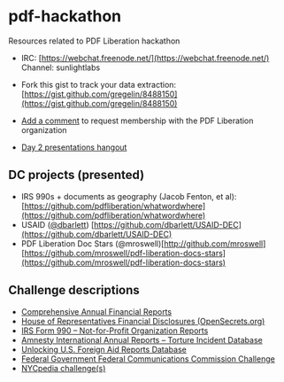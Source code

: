 pdf-hackathon
=============

Resources related to PDF Liberation hackathon

- IRC: [https://webchat.freenode.net/](https://webchat.freenode.net/) Channel: sunlightlabs

- Fork this gist to track your data extraction: [https://gist.github.com/gregelin/8488150](https://gist.github.com/gregelin/8488150)

- [Add a comment](https://github.com/pdfliberation/assembly/issues/2) to request membership with the PDF Liberation organization

- [Day 2 presentations hangout](https://plus.google.com/hangouts/_/event/c9uepihh44l21cbtof3gir49fpg?authuser=1&hl=en)

## DC projects (presented)

- IRS 990s + documents as geography (Jacob Fenton, et al): [https://github.com/pdfliberation/whatwordwhere](https://github.com/pdfliberation/whatwordwhere)
- USAID ([@dbarlett](http://github.com/dbartlett)) [https://github.com/dbarlett/USAID-DEC](https://github.com/dbarlett/USAID-DEC)
- PDF Liberation Doc Stars (@mroswell)[http://github.com/mroswell] [https://github.com/mroswell/pdf-liberation-docs-stars](https://github.com/mroswell/pdf-liberation-docs-stars)

## Challenge descriptions

- [Comprehensive Annual Financial Reports](challenges/cafr-challenge.md)
- [House of Representatives Financial Disclosures (OpenSecrets.org)](challenges/house-financial-disclosures.md)
- [IRS Form 990 – Not-for-Profit Organization Reports](challenges/irs-form-990.md)
- [Amnesty International Annual Reports – Torture Incident Database](challenges/amnesty-challenge.md)
- [Unlocking U.S. Foreign Aid Reports Database](challenges/usaid-challenge.md)
- [Federal Government Federal Communications Commission Challenge](challenges/fcc-daily-releases.md)
- [NYCpedia challenge(s)](challenges/NYCpedia-challenges.md)
